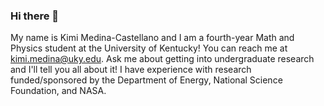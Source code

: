### Hi there 👋

<!--
**kimimedina/kimimedina** is a ✨ _special_ ✨ repository because its `README.md` (this file) appears on your GitHub profile.

Here are some ideas to get you started:

- 🔭 I’m currently working on ...
- 🌱 I’m currently learning ...
- 👯 I’m looking to collaborate on ...
- 🤔 I’m looking for help with ...
- 💬 Ask me about ...
- 📫 How to reach me: ...
- 😄 Pronouns: ...
- ⚡ Fun fact: ...
-->

My name is Kimi Medina-Castellano and I am a fourth-year Math and Physics student at the University of Kentucky! You can reach me at kimi.medina@uky.edu. Ask me about getting into undergraduate research and I'll tell you all about it! I have experience with research funded/sponsored by the Department of Energy, National Science Foundation, and NASA.
